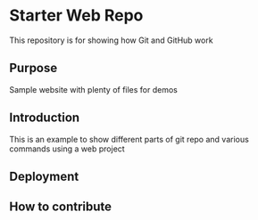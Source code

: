 # Starter Web Repo

This repository is for showing how Git and GitHub work

## Purpose

Sample website with plenty of files for demos

## Introduction

This is an example to show different parts of git repo and various commands using a web project

## Deployment

## How to contribute
